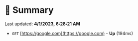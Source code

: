 # 📖 Summary
Last updated: **4/1/2023, 6:28:21 AM**

- `GET` [https://google.com](https://google.com) - **Up** (194ms)
